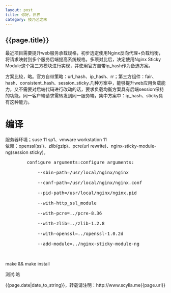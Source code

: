 ```yaml
---
layout: post
title: 你好，世界
category: 技乃艺之末
---
```

<h2>{{page.title}}</h2>
<p>
	最近项目需要提升web服务承载规格，初步选定使用Nginx反向代理+负载均衡，将请求映射到多个服务后端提高系统规格。多项对比后，决定使用Nginx Sticky Module这个第三方模块进行实现，并使用官方自带ip_hash作为备选方案。
</p>
<p>
	方案比较，略。官方自带策略：url_hash、ip_hash、rr；第三方组件：fair、hash、consistent_hash、session_sticky.几种方案中，能够提升web应用负载能力，又不需要对后端代码进行改动的话，要求负载均衡方案具有后端session保持的功能，同一客户端请求需转发到同一服务端，集中方案中：ip_hash、sticky具有这种能力。
</p>
<h1>编译</h1>
<p>
	服务器环境；suse 11 sp1、vmware workstation 11</br>
	依赖：openssl(ssl)、zlib(gzip)、pcre(url rewrite)、nginx-sticky-module-ng(session sticky)。</br>
	<pre>
		configure arguments:configure arguments: </br>
			--sbin-path=/usr/local/nginx/nginx</br>
			--conf-path=/usr/local/nginx/nginx.conf</br>	
			--pid-path=/usr/local/nginx/nginx.pid</br> 			
			--with-http_ssl_module</br> 
			--with-pcre=../pcre-8.36</br> 			
			--with-zlib=../zlib-1.2.8</br>			
			--with-openssl=../openssl-1.0.2d</br>
			--add-module=../nginx-sticky-module-ng</br>
	</pre>
	make && make install
</p>
<p>
	测试:略
</p>
<p>{{page.date|date_to_string}}，转载请注明：http://www.scylla.me{{page.url}}</p>